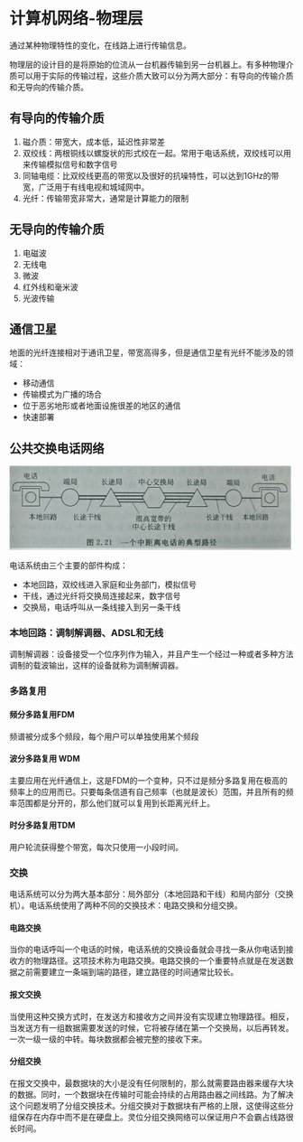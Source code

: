 # 计算机网络-物理层

通过某种物理特性的变化，在线路上进行传输信息。

物理层的设计目的是将原始的位流从一台机器传输到另一台机器上。有多种物理介质可以用于实际的传输过程，这些介质大致可以分为两大部分：有导向的传输介质和无导向的传输介质。
## 有导向的传输介质
1. 磁介质：带宽大，成本低，延迟性非常差
1. 双绞线：两根铜线以螺旋状的形式绞在一起。常用于电话系统，双绞线可以用来传输模拟信号和数字信号
1. 同轴电缆：比双绞线更高的带宽以及很好的抗噪特性，可以达到1GHz的带宽，广泛用于有线电视和城域网中。
1. 光纤：传输带宽非常大，通常是计算能力的限制

## 无导向的传输介质
1. 电磁波
1. 无线电
1. 微波
1. 红外线和毫米波
1. 光波传输

## 通信卫星

地面的光纤连接相对于通讯卫星，带宽高得多，但是通信卫星有光纤不能涉及的领域：
* 移动通信
* 传输模式为广播的场合
* 位于恶劣地形或者地面设施很差的地区的通信
* 快速部署

## 公共交换电话网络
<img src="res/tel-route.jpg" width="500px">

电话系统由三个主要的部件构成：
* 本地回路，双绞线进入家庭和业务部门，模拟信号
* 干线，通过光纤将交换局连接起来，数字信号
* 交换局，电话呼叫从一条线接入到另一条干线

### 本地回路：调制解调器、ADSL和无线
调制解调器：设备接受一个位序列作为输入，并且产生一个经过一种或者多种方法调制的载波输出，这样的设备就称为调制解调器。

### 多路复用

#### 频分多路复用FDM

频谱被分成多个频段，每个用户可以单独使用某个频段

#### 波分多路复用 WDM
主要应用在光纤通信上，这是FDM的一个变种，只不过是频分多路复用在极高的频率上的应用而已。只要每条信道有自己频率（也就是波长）范围，并且所有的频率范围都是分开的，那么他们就可以复用到长距离光纤上。

#### 时分多路复用TDM
用户轮流获得整个带宽，每次只使用一小段时间。

### 交换
电话系统可以分为两大基本部分：局外部分（本地回路和干线）和局内部分（交换机）。电话系统使用了两种不同的交换技术：电路交换和分组交换。

#### 电路交换
当你的电话呼叫一个电话的时候，电话系统的交换设备就会寻找一条从你电话到接收方的物理路径。这项技术称为电路交换。电路交换的一个重要特点就是在发送数据之前需要建立一条端到端的路径，建立路径的时间通常比较长。

#### 报文交换
当使用这种交换方式时，在发送方和接收方之间并没有实现建立物理路径。相反，当发送方有一组数据需要发送的时候，它将被存储在第一个交换局，以后再转发。一次一级一级的中转。每块数据都会被完整的接收下来。

#### 分组交换
在报文交换中，最数据块的大小是没有任何限制的，那么就需要路由器来缓存大块的数据。同时，一个数据块在传输时可能会持续的占用路由器之间线路。为了解决这个问题发明了分组交换技术。分组交换对于数据块有严格的上限，这使得这些分组保存在内存中而不是在硬盘上。灵位分组交换网络可以保证用户不会霸占线路很长时间。